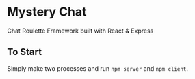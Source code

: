 # Mystery Chat
Chat Roulette Framework built with React & Express

## To Start
Simply make two processes and run ```npm server``` and ```npm client```.
